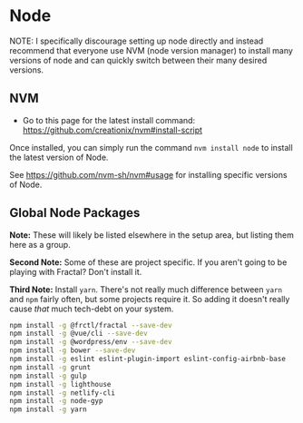 Node
====

NOTE: I specifically discourage setting up node directly and instead recommend
that everyone use NVM (node version manager) to install many versions of node
and can quickly switch between their many desired versions.

NVM
----
- Go to this page for the latest install command:
https://github.com/creationix/nvm#install-script

Once installed, you can simply run the command `nvm install node` to install the latest version of Node.

See https://github.com/nvm-sh/nvm#usage for installing specific versions of Node.

## Global Node Packages

**Note:** These will likely be listed elsewhere in the setup area, but listing them here as a group.

**Second Note:** Some of these are project specific.  If you aren't going to be playing with Fractal? Don't install it.

**Third Note:** Install `yarn`. There's not really much difference between `yarn` and `npm` fairly often, but some projects require it.  So adding it doesn't really cause _that_ much tech-debt on your system.

``` bash
npm install -g @frctl/fractal --save-dev
npm install -g @vue/cli --save-dev
npm install -g @wordpress/env --save-dev
npm install -g bower --save-dev
npm install -g eslint eslint-plugin-import eslint-config-airbnb-base
npm install -g grunt
npm install -g gulp
npm install -g lighthouse
npm install -g netlify-cli
npm install -g node-gyp
npm install -g yarn
```
